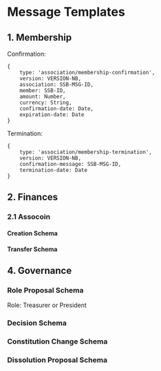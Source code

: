 # Message Templates

## 1. Membership

Confirmation:
````
{
    type: 'association/membership-confirmation',
    version: VERSION-NB,
    association: SSB-MSG-ID, 
    member: SSB-ID,
    amount: Number,
    currency: String,
    confirmation-date: Date,
    expiration-date: Date 
}
````

Termination:
````
{
    type: 'association/membership-termination',
    version: VERSION-NB,
    confirmation-message: SSB-MSG-ID,
    termination-date: Date
}
````

## 2. Finances

### 2.1 Assocoin

#### Creation Schema

#### Transfer Schema

## 4. Governance

### Role Proposal Schema

Role: Treasurer or President

### Decision Schema

### Constitution Change Schema

### Dissolution Proposal Schema

